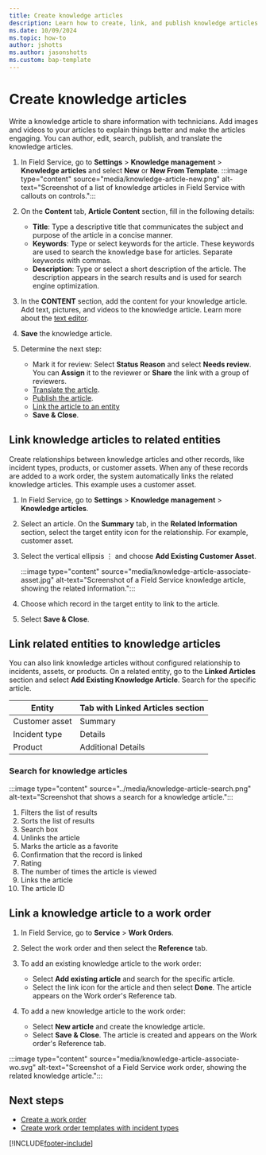 ```yaml
---
title: Create knowledge articles
description: Learn how to create, link, and publish knowledge articles in Dynamics 365 Field Service.
ms.date: 10/09/2024
ms.topic: how-to
author: jshotts
ms.author: jasonshotts
ms.custom: bap-template
---
```


# Create knowledge articles

Write a knowledge article to share information with technicians. Add images and videos to your articles to explain things better and make the articles engaging. You can author, edit, search, publish, and translate the knowledge articles.

1. In Field Service, go to **Settings** > **Knowledge management** > **Knowledge articles** and select **New** or **New From Template**.
   :::image type="content" source="media/knowledge-article-new.png" alt-text="Screenshot of a list of knowledge articles in Field Service with callouts on controls.":::

1. On the **Content** tab, **Article Content** section, fill in the following details:  
  
   - **Title**: Type a descriptive title that communicates the subject and purpose of the article in a concise manner.  
   - **Keywords**: Type or select keywords for the article. These keywords are used to search the knowledge base for articles. Separate keywords with commas.
   - **Description**: Type or select a short description of the article. The description appears in the search results and is used for search engine optimization.

1. In the **CONTENT** section, add the content for your knowledge article. Add text, pictures, and videos to the knowledge article. Learn more about the [text editor](/dynamics365/customer-service/use/customer-service-hub-user-guide-knowledge-article#designer).

1. **Save** the knowledge article.
1. Determine the next step:
    - Mark it for review: Select **Status Reason** and select **Needs review**. You can **Assign** it to the reviewer or **Share** the link with a group of reviewers.
    - [Translate the article](field-service-km-translate.md).
    - [Publish the article](field-service-km-publish.md).
    - [Link the article to an entity](#link-knowledge-articles-to-related-entities)
    - **Save & Close**.

## Link knowledge articles to related entities

Create relationships between knowledge articles and other records, like incident types, products, or customer assets. When any of these records are added to a work order, the system automatically links the related knowledge articles. This example uses a customer asset.

1. In Field Service, go to **Settings** > **Knowledge management** > **Knowledge articles**.

1. Select an article. On the **Summary** tab, in the **Related Information** section, select the target entity icon for the relationship. For example, customer asset.

1. Select the vertical ellipsis &vellip; and choose **Add Existing Customer Asset**.

   :::image type="content" source="media/knowledge-article-associate-asset.jpg" alt-text="Screenshot of a Field Service knowledge article, showing the related information.":::

1. Choose which record in the target entity to link to the article.

1. Select **Save & Close**.

## Link related entities to knowledge articles

You can also link knowledge articles without configured relationship to incidents, assets, or products. On a related entity, go to the **Linked Articles** section and select **Add Existing Knowledge Article**. Search for the specific article.

| Entity  | Tab with Linked Articles section |
| --------| ---------------------------- |
| Customer asset | Summary |
| Incident type | Details |
| Product | Additional Details |

### Search for knowledge articles

:::image type="content" source="../media/knowledge-article-search.png" alt-text="Screenshot that shows a search for a knowledge article.":::

1. Filters the list of results
1. Sorts the list of results
1. Search box
1. Unlinks the article
1. Marks the article as a favorite
1. Confirmation that the record is linked
1. Rating
1. The number of times the article is viewed
1. Links the article
1. The article ID

## Link a knowledge article to a work order

1. In Field Service, go to **Service** > **Work Orders**.

1. Select the work order and then select the **Reference** tab.

1. To add an existing knowledge article to the work order:

   - Select **Add existing article** and search for the specific article.
   - Select the link icon for the article and then select **Done**. The article appears on the Work order's Reference tab.

1. To add a new knowledge article to the work order:

   - Select **New article** and create the knowledge article.
   - Select **Save & Close**. The article is created and appears on the Work order's Reference tab.

:::image type="content" source="media/knowledge-article-associate-wo.svg" alt-text="Screenshot of a Field Service work order, showing the related knowledge article.":::

## Next steps

- [Create a work order](create-work-order.md)
- [Create work order templates with incident types](configure-incident-types.md)

[!INCLUDE[footer-include](../includes/footer-banner.md)]
